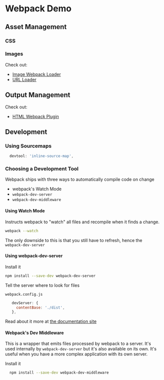 # Webpack Demo

## Asset Management

### CSS

### Images

Check out:

- [Image Webpack Loader](https://github.com/tcoopman/image-webpack-loader)
- [URL Loader](https://webpack.js.org/loaders/url-loader/)

## Output Management

Check out:

- [HTML Webpack Plugin](https://github.com/jantimon/html-webpack-plugin)

## Development

### Using Sourcemaps

```js
  devtool: 'inline-source-map',
```

### Choosing a Development Tool

Webpack ships with three ways to automatically compile code on change

- webpack's Watch Mode
- `webpack-dev-server`
- `webpack-dev-middleware`

#### Using Watch Mode

Instructs webpack to "watch" all files and recompile when it finds a change.

```bash
webpack --watch
```

The only downside to this is that you still have to refresh, hence the `webpack-dev-server`

#### Using webpack-dev-server

Install it

```bash
npm install --save-dev webpack-dev-server
```

Tell the server where to look for files

`webpack.config.js`

```js
   devServer: {
     contentBase: './dist',
   },
```

Read about it more at [the documentation site](https://webpack.js.org/configuration/dev-server/)

#### Webpack's Dev Middleware

This is a wrapper that emits files processed by webpack to a server. It's used internally by `webpack-dev-server` but it's also available on its own. It's useful when you have a more complex application with its own server.

Install it

```bash
  npm install --save-dev webpack-dev-middleware
```
